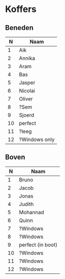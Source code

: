 # Koffers

## Beneden

N  |Naam
---|-----
1  |Aik
2  |Annika
3  |Aram
4  |Bas
5  |Jasper
6  |Nicolai
7  |Oliver
8  |?Sem
9  |Sjoerd
10 |perfect
11 |?leeg
12 |?Windows only

## Boven

N  |Naam
---|-----
1  |Bruno
2  |Jacob
3  |Jonas
4  |Judith
5  |Mohannad
6  |Quinn
7  |?Windows
8  |?Windows
9  |perfect (in boot)
10 |?Windows
11 |?Windows
12 |?Windows

